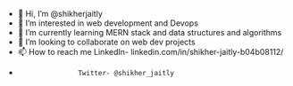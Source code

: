 - 👋 Hi, I’m @shikherjaitly
- 👀 I’m interested in web development and Devops 
- 🌱 I’m currently learning MERN stack and data structures and algorithms
- 💞️ I’m looking to collaborate on web dev projects 
- 📫 How to reach me LinkedIn- linkedin.com/in/shikher-jaitly-b04b08112/
-                    Twitter- @shikher_jaitly
<!---
shikherjaitly/shikherjaitly is a ✨ special ✨ repository because its `README.md` (this file) appears on your GitHub profile.
You can click the Preview link to take a look at your changes.
--->
